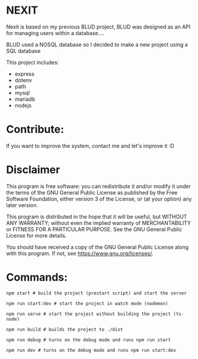 # NEXIT

Nexit is based on my previous BLUD project, BLUD was designed as an API for managing users within a database....

BLUD used a NOSQL database so I decided to make a new project using a SQL database

This project includes:

- express
- dotenv
- path
- mysql
- mariadb
- nodejs

# Contribute:

If you want to improve the system, contact me and let's improve it :D

# Disclaimer

This program is free software: you can redistribute it and/or modify it under the terms of the GNU General Public License as published by the Free Software Foundation, either version 3 of the License, or (at your option) any later version.

This program is distributed in the hope that it will be useful, but WITHOUT ANY WARRANTY; without even the implied warranty of MERCHANTABILITY or FITNESS FOR A PARTICULAR PURPOSE. See the GNU General Public License for more details.

You should have received a copy of the GNU General Public License along with this program. If not, see https://www.gnu.org/licenses/.


# Commands:

```
npm start # build the project (prestart script) and start the server

npm run start:dev # start the project in watch mode (nodemon)

npm run serve # start the project without building the project (ts-node)

npm run build # builds the project to ./dist

npm run debug # turns on the debug mode and runs npm run start

npm run dev # turns on the debug mode and runs npm run start:dev
```
